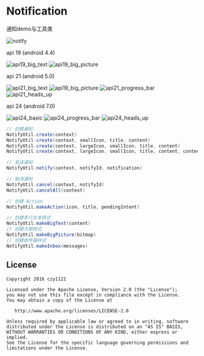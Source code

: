 # Notification

通知demo与工具类

![notify](screenshots/screenshot.png)
  
 
api 19 (android 4.4)

![api19_big_text](screenshots/api19_big_text.png) ![api19_big_picture](screenshots/api19_big_picture.png)
  
api 21 (android 5.0)

![api21_big_text](screenshots/api21_big_text.png) ![api19_big_picture](screenshots/api21_big_picture.png)
![api21_progress_bar](screenshots/api21_progress_bar.png) ![api21_heads_up](screenshots/api21_heads_up.png)
    
api 24 (android 7.0)

![api24_basic](screenshots/api24_basic.png) ![api24_progress_bar](screenshots/api24_progress_bar.png)
![api24_heads_up](screenshots/api24_heads_up.png)


``` java
// 创建通知
NotifyUtil.create(context)
NotifyUtil.create(context, smallIcon, title, content)
NotifyUtil.create(context, largeIcon, smallIcon, title, content)
NotifyUtil.create(context, largeIcon, smallIcon, title, content, contentIntent)

// 发送通知
NotifyUtil.notify(context, notifyId, notification)

// 取消通知
NotifyUtil.cancel(context, notifyId)
NotifyUtil.cancelAll(context)

// 创建 Action
NotifyUtil.makeAction(icon, title, pendingIntent)

// 创建多行文本样式
NotifyUtil.makeBigText(content)
// 创建大图样式
NotifyUtil.makeBigPicture(bitmap)
// 创建收件箱样式
NotifyUtil.makeInbox(messages)
```   
 

## License

```
Copyright 2016 czy1121

Licensed under the Apache License, Version 2.0 (the "License");
you may not use this file except in compliance with the License.
You may obtain a copy of the License at

   http://www.apache.org/licenses/LICENSE-2.0

Unless required by applicable law or agreed to in writing, software
distributed under the License is distributed on an "AS IS" BASIS,
WITHOUT WARRANTIES OR CONDITIONS OF ANY KIND, either express or implied.
See the License for the specific language governing permissions and
limitations under the License.
```
